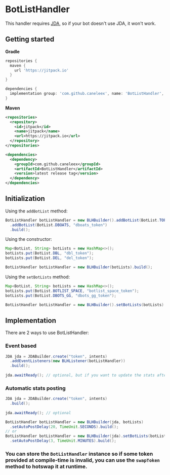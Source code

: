 # BotListHandler

This handler requires [JDA](https://github.com/DV8FromTheWorld/JDA), so if your bot doesn't use JDA, it won't work.

## Getting started

**Gradle**
```gradle
repositories {
  maven {
    url 'https://jitpack.io'
  }
}

dependencies {
  implementation group: 'com.github.caneleex', name: 'BotListHandler', version: 'latest release tag'
}
```

**Maven**
```xml
<repositories>
  <repository>
    <id>jitpack</id>
    <name>jitpack</name>
    <url>https://jitpack.io</url>
  </repository>
</repositories>

<dependencies>
  <dependency>
    <groupId>com.github.caneleex</groupId>
    <artifactId>BotListHandler</artifactId>
    <version>latest release tag</version>
  </dependency>
</dependencies>
```

## Initialization

Using the `addBotList` method:
```java
BotListHandler botListHandler = new BLHBuilder().addBotList(BotList.TOP_GG, "top_gg_token")
  .addBotList(BotList.DBOATS, "dboats_token")
  .build();
```
Using the constructor:
```java
Map<BotList, String> botLists = new HashMap<>();
botLists.put(BotList.DBL, "dbl_token");
botLists.put(BotList.DEL, "del_token");

BotListHandler botListHandler = new BLHBuilder(botLists).build();
```
Using the `setBotLists` method:
```java
Map<BotList, String> botLists = new HashMap<>();
botLists.put(BotList.BOTLIST_SPACE, "botlist_space_token");
botLists.put(BotList.DBOTS_GG, "dbots_gg_token");

BotListHandler botListHandler = new BLHBuilder().setBotLists(botLists).build();
```

## Implementation

There are 2 ways to use BotListHandler:

### Event based

```java
JDA jda = JDABuilder.create("token", intents)
  .addEventListeners(new BLHListener(botListHandler))
  .build();
  
jda.awaitReady(); // optional, but if you want to update the stats after a ReadyEvent, it's required
```

### Automatic stats posting
```java
JDA jda = JDABuilder.create("token", intents)
  .build();
  
jda.awaitReady(); // optional

BotListHandler botListHandler = new BLHBuilder(jda, botLists)
  .setAutoPostDelay(20, TimeUnit.SECONDS).build();
// or
BotListHandler botListHandler = new BLHBuilder(jda).setBotLists(botLists)
  .setAutoPostDelay(3, TimeUnit.MINUTES).build();
```

### You can store the `BotListHandler` instance so if some token provided at compile-time is invalid, you can use the `swapToken` method to hotswap it at runtime.
